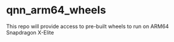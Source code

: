 # qnn_arm64_wheels
This repo will provide access to pre-built wheels to run on ARM64 Snapdragon X-Elite
